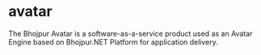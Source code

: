 # avatar
The Bhojpur Avatar is a software-as-a-service product used as an Avatar Engine based on Bhojpur.NET Platform for application delivery.
